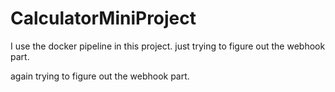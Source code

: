 # CalculatorMiniProject 

I use the docker pipeline in this project. just trying to figure out the webhook part.

again trying to figure out the webhook part.
